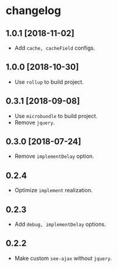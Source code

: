 # changelog

## 1.0.1 [2018-11-02]

- Add `cache, cacheField` configs.

## 1.0.0 [2018-10-30]

- Use `rollup` to build project.

## 0.3.1 [2018-09-08]

- Use `microbundle` to build project.
- Remove `jquery`.

## 0.3.0 [2018-07-24]

- Remove `implementDelay` option.

## 0.2.4

- Optimize `implement` realization.

## 0.2.3

- Add `debug, implementDelay` options.

## 0.2.2

- Make custom `see-ajax` without `jquery`.

